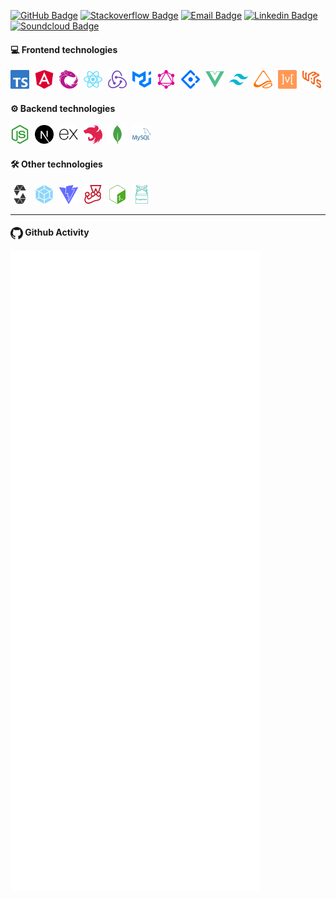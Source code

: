 [![GitHub Badge](https://img.shields.io/badge/-@r--iskey-%23181717?style=flat&logo=github)](https://github.com/r-iskey)
[![Stackoverflow Badge](https://img.shields.io/badge/-@robert--key-222426?style=flat&logo=stackoverflow)](https://stackoverflow.com/users/3049626/robert-key)
[![Email Badge](https://img.shields.io/badge/-robert.keyan@proton.me-8a90c7?style=flat&logo=ProtonMail&logoColor=white&link=mailto:robert.keyan@proton.me)](mailto:robert.keyan@proton.me)
[![Linkedin Badge](https://img.shields.io/badge/-@robert-blue?style=flat&logo=Linkedin&logoColor=white&link=https://www.linkedin.com/in/riskey/)](https://www.linkedin.com/in/riskey/)
[![Soundcloud Badge](https://img.shields.io/badge/-@egg__sound-ff7500?style=flat&logo=Soundcloud&logoColor=white&link=https://soundcloud.com/egg_sound)](https://soundcloud.com/egg_sound)

#### 💻 Frontend technologies
<img src="./images/typescript.svg" alt="typescript" style="margin-right: 5px;width: 30px;display: inline-block;"/>
<img src="./images/angular.svg" alt="angular" style="margin-right: 5px;width: 30px;display: inline-block;"/>
<img src="./images/rxjs.svg" alt="rxjs" style="margin-right: 5px;width: 30px;display: inline-block;"/>
<img src="./images/react.svg" alt="react"  style="margin-right: 5px;width: 30px;display: inline-block;"/>
<img src="./images/redux.svg" alt="redux" style="margin-right: 5px;width: 30px;display: inline-block;"/>
<img src="./images/mui.svg" alt="mui" style="margin-right: 5px;width: 30px;display: inline-block;"/>
<img src="./images/graphql.svg" alt="graphql" style="margin-right: 5px;width: 30px;display: inline-block;"/>
<img src="./images/antdesign.svg" alt="antdesign" style="margin-right: 5px;width: 30px;display: inline-block;"/>
<img src="./images/vue.svg" alt="vue" style="margin-right: 5px;width: 30px;display: inline-block;"/>
<img src="./images/tailwindcss.svg" alt="tailwindcss" style="margin-right: 5px;width: 30px;display: inline-block;"/>
<img src="./images/mst.svg" alt="mst" style="margin-right: 5px;width: 30px;display: inline-block;"/>
<img src="./images/mobx.svg" alt="mobx" style="margin-right: 5px;width: 30px;display: inline-block;"/>
<img src="./images/web3.svg" alt="web3" style="margin-right: 5px;width: 30px;display: inline-block;"/>

#### ⚙️ Backend technologies
<img src="./images/nodejs.svg" alt="nodejs" style="margin-right: 5px;width: 30px;display: inline-block;"/>
<img src="./images/next.svg" alt="next.js" style="margin-right: 5px;width: 30px;display: inline-block;"/>
<img src="./images/express.svg" alt="express" style="margin-right: 5px;width: 30px;display: inline-block;"/>
<img src="./images/nest.svg" alt="nestjs" style="margin-right: 5px;width: 30px;display: inline-block;"/>
<img src="./images/mongo.svg" alt="mongo" style="margin-right: 5px;width: 30px;display: inline-block;"/>
<img src="./images/sql.svg" alt="sql" style="margin-right: 5px;width: 30px;display: inline-block;"/>

#### 🛠 Other technologies
<img src="./images/solidity.svg" alt="solidity" style="margin-right: 5px;width: 30px;display: inline-block;"/>
<img src="./images/webpack.svg" alt="webpack" style="margin-right: 5px;width: 30px;display: inline-block;"/>
<img src="./images/vite.svg" alt="vite" style="margin-right: 5px;width: 30px;display: inline-block;"/>
<img src="./images/jest.svg" alt="jest" style="margin-right: 5px;width: 30px;display: inline-block;"/>
<img src="./images/bash.svg" alt="bash" style="margin-right: 5px;width: 30px;display: inline-block;"/>
<img src="./images/puppeteer.svg" alt="puppeteer" style="margin-right: 5px;width: 30px;display: inline-block;"/>

<hr />

#### <img src="./images/github.svg" width="20" alt="github" style="display: inline-block; vertical-align: middle"/> Github Activity

![Metrics](./github-metrics.svg)
